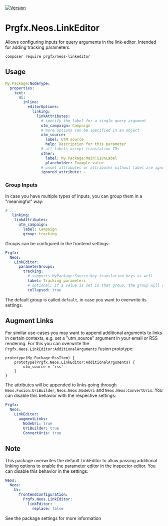 [![Version](https://poser.pugx.org/prgfx/neos-linkeditor/version)](//packagist.org/packages/prgfx/neos-linkeditor)

# Prgfx.Neos.LinkEditor

Allows configuring inputs for query arguments in the link-editor.
Intended for adding tracking parameters.

`composer require prgfx/neos-linkeditor`

## Usage
```yaml
My.Package:NodeType:
  properties:
    text:
      ui:
        inline:
          editorOptions:
            linking:
              linkAttributes:
                # specify the label for a single query argument
                utm_campaign: Campaign
                # more options can be specified in an object
                utm_source:
                  label: UTM source
                  help: Description for this parameter
                # all labels accept translation IDs
                other:
                  label: My.Package:Main:i18nLabel
                  placeholder: Example value
                # unset attributes or attributes without label are ignored
                ignored_attribute: ~
```

### Group Inputs
In case you have multiple types of inputs, you can group them in a "meaningful" way:
```yaml
# ...
   linking:
    linkAttributes:
      utm_campaign:
        label: Campaign
        group: tracking
```
Groups can be configured in the frontend settings:
```yaml
Prgfx:
  Neos:
    LinkEditor:
      parameterGroups:
        tracking:
          # supports MyPackage:Source:key translation keys as well
          label: Tracking parameters
          # optional; if a value is set in that group, the group will always be expanded
          collapsed: true
```
The default group is called `default`, in case you want to overwrite its settings.

## Augment Links
For similar use-cases you may want to append additional arguments to links in certain contexts, e.g. set a "utm_source" argument in your email or RSS rendering.
For this you can overwrite the `Prgfx.Neos.LinkEditor:AdditionalArguments` fusion prototype:
```neosfusion
prototype(My.Package:RssItem) {
    prototype(Prgfx.Neos.LinkEditor:AdditionalArguments) {
        utm_source = 'rss'
    }
}
```

The attributes will be appended to links going through `Neos.Fusion:UriBuilder`, `Neos.Neos:NodeUri` and `Neos.Neos:ConvertUris`.
You can disable this behavior with the respective settings:
```yaml
Prgfx:
  Neos:
    LinkEditor:
      augmentLinks:
        NodeUri: true
        UriBuilder: true
        ConvertUris: true
```

## Note
This package overwrites the default LinkEditor to allow passing additional linking options to enable the parameter editor in the inspector editor.
You can disable this behavior in the settings:
```yaml
Neos:
  Neos:
    Ui:
      frontendConfiguration:
        Prgfx.Neos.LinkEditor:
          linkEditor:
            replace: false
```
See the package settings for more information
